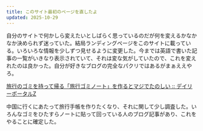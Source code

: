 ```yaml
---
title: このサイト最初のページを直したよ
updated: 2025-10-29
---
```

自分のサイトで何かしら変えたいとしばらく思っているのだが何を変えるかなかなか決められず迷っていた。結局ランディングページをこのサイトに載っている。いろいろな情報を少しずつ見せるように変更した。今までは英語で書いた記事の一覧がいきなり表示されていて、それは変な気がしていたので、これを変えれたのは良かった。自分が好きなブログの完全なパクリではあるがまぁええやろ。

[旅行のゴミを持って帰る「旅行ゴミノート」を作るとマジでたのしい :: デイリーポータルZ](https://dailyportalz.jp/kiji/gomi-note_saiko)

中国に行くにあたって旅行手帳を作りたくなり、それに関して少し調査した。いろんなゴミをひたすらノートに貼って回っている人のブログ記事があり、これをやることに確定した。